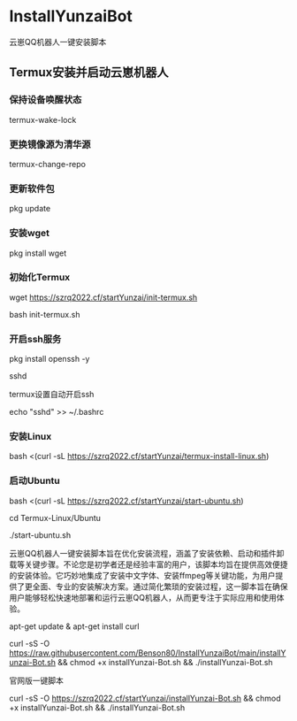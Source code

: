 # InstallYunzaiBot
云崽QQ机器人一键安装脚本
## Termux安装并启动云崽机器人
### 保持设备唤醒状态
termux-wake-lock
### 更换镜像源为清华源
termux-change-repo
### 更新软件包
pkg update
### 安装wget
pkg install wget
### 初始化Termux
wget https://szrq2022.cf/startYunzai/init-termux.sh

bash init-termux.sh
### 开启ssh服务
pkg install openssh -y

sshd

termux设置自动开启ssh

echo "sshd" >> ~/.bashrc
### 安装Linux
bash <(curl -sL https://szrq2022.cf/startYunzai/termux-install-linux.sh)
### 启动Ubuntu
bash <(curl -sL https://szrq2022.cf/startYunzai/start-ubuntu.sh)

cd Termux-Linux/Ubuntu

./start-ubuntu.sh

云崽QQ机器人一键安装脚本旨在优化安装流程，涵盖了安装依赖、启动和插件卸载等关键步骤。不论您是初学者还是经验丰富的用户，该脚本均旨在提供高效便捷的安装体验。它巧妙地集成了安装中文字体、安装ffmpeg等关键功能，为用户提供了更全面、专业的安装解决方案。通过简化繁琐的安装过程，这一脚本旨在确保用户能够轻松快速地部署和运行云崽QQ机器人，从而更专注于实际应用和使用体验。

apt-get update & apt-get install curl

curl -sS -O https://raw.githubusercontent.com/Benson80/InstallYunzaiBot/main/installYunzai-Bot.sh && chmod +x installYunzai-Bot.sh && ./installYunzai-Bot.sh

官网版一键脚本

curl -sS -O https://szrq2022.cf/startYunzai/installYunzai-Bot.sh && chmod +x installYunzai-Bot.sh && ./installYunzai-Bot.sh
